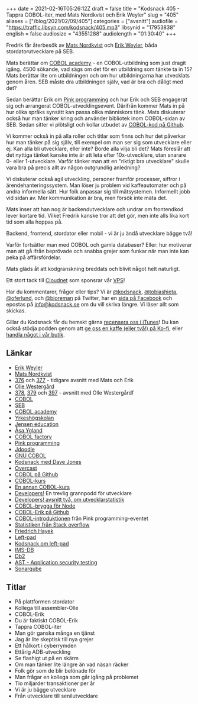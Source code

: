 +++
date = 2021-02-16T05:26:12Z
draft = false
title = "Kodsnack 405 - Tappra COBOL-iter, med Mats Nordkvist och Erik Weyler"
slug = "405"
aliases = ["/blog/2021/02/09/405"]
categories = ["avsnitt"]
audiofile = "https://traffic.libsyn.com/kodsnack/405.mp3"
libsynid = "17953838"
english = false
audiosize = "43551288"
audiolength = "01:30:40"
+++

Fredrik får återbesök av [Mats Nordkvist](http://cobol.se/About_cobol.se.html) och [Erik Weyler](https://www.linkedin.com/in/erik-weyler-42859048), båda stordatorutvecklare på SEB.

Mats berättar om [COBOL academy](https://www.cobolfactory.se/cobol-utbildning-cobolskola-kurs/) - en COBOL-utbildning som just dragit igång. 4500 sökande, vad sägs om det för en utbildning som tänkte ta in 15? Mats berättar lite om utbildningen och om hur utbildningarna har utvecklats genom åren. SEB måste dra utbildningen själv, vad är bra och dåligt med det?

Sedan berättar Erik om [Pink programming](https://www.pinkprogramming.se/) och hur Erik och SEB engagerat sig och arrangerat COBOL-utvecklingsevent. Därifrån kommer Mats in på hur olika språks synsätt kan passa olika människors tänk. Mats diskuterar också hur man tänker kring och använder bibliotek inom COBOL-sidan av SEB. Sedan sitter vi plötsligt och kollar utbudet av [COBOL-kod på Github](https://github.com/search?l=COBOL&q=COBOL&type=Repositories).

Vi kommer också in på alla roller och titlar som finns och hur det påverkar hur man tänker på sig själv, till exempel om man ser sig som utvecklare eller ej. Kan alla bli utvecklare, eller inte? Borde alla vilja bli det? Mats föreslår att det nyttiga tänket kanske inte är att leta efter 10x-utvecklare, utan snarare 0- eller 1-utvecklare. Varför tänker man att en "riktigt bra utvecklare" skulle vara bra på precis allt av någon outgrundlig anledning?

Vi diskuterar också agil utveckling, personer framför processer, siffror i ärendehanteringssystem. Man löser ju problem vid kaffeautomater och på andra informella sätt. Hur folk anpassar sig till mätsystemen. Informellt jobb vid sidan av. Mer kommunikation är bra, men försök inte mäta det.

Mats inser att han nog är backendutvecklare och undrar om frontendkod lever kortare tid. Vilket Fredrik kanske tror att det gör, men inte alls lika kort tid som alla hoppas på.

Backend, frontend, stordator eller mobil - vi är ju ändå utvecklare bägge två!

Varför fortsätter man med COBOL och gamla databaser? Eller: hur motiverar man att gå ifrån beprövade och snabba grejer som funkar när man inte kan peka på affärsfördelar.

Mats gläds åt att kodgranskning breddats och blivit något helt naturligt.

Ett stort tack till [Cloudnet](http://www.cloudnet.se) som sponsrar vår [VPS](http://en.wikipedia.org/wiki/Virtual_private_server)!

Har du kommentarer, frågor eller tips? Vi är [@kodsnack](https://www.twitter.com/kodsnack), [@tobiashieta](https://www.twitter.com/tobiashieta), [@oferlund](https://www.twitter.com/oferlund), och [@bjoreman](https://www.twitter.com/bjoreman) på Twitter, har en [sida på Facebook](https://www.facebook.com/kodsnack) och epostas på [info@kodsnack.se](mailto:info@kodsnack.se) om du vill skriva längre. Vi läser allt som skickas.

Gillar du Kodsnack får du hemskt gärna [recensera oss i iTunes](http://itunes.apple.com/se/podcast/kodsnack/id561631498?l=en)! Du kan också stödja podden genom att <a href="https://ko-fi.com/kodsnack" rel="payment">ge oss en kaffe (eller två!) på Ko-fi</a>, eller [handla något i vår butik](https://shop.spreadshirt.se/kodsnack/).

## Länkar ##
* [Erik Weyler](https://www.linkedin.com/in/erik-weyler-42859048)
* [Mats Nordkvist](http://cobol.se/About_cobol.se.html)
* [376](https://kodsnack.se/376/) och [377](https://kodsnack.se/377/) - tidigare avsnitt med Mats och Erik
* [Olle Westergård](https://www.linkedin.com/in/olle-westerg%C3%A5rd-256a59/)
* [378](https://kodsnack.se/378/), [379](https://kodsnack.se/379/) och [397](https://kodsnack.se/397/) - avsnitt med Olle Westergårdf
* [COBOL](https://en.wikipedia.org/wiki/COBOL)
* [SEB](https://sv.wikipedia.org/wiki/Skandinaviska_Enskilda_Banken)
* [COBOL academy](https://www.cobolfactory.se/cobol-utbildning-cobolskola-kurs/)
* [Yrkeshögskolan](https://www.yrkeshogskolan.se/)
* [Jensen education](https://www.jenseneducation.se/)
* [Åsa Ygland](https://www.linkedin.com/in/%C3%A5sa-ygland-42566b1/)
* [COBOL factory](https://www.cobolfactory.se/)
* [Pink programming](https://www.pinkprogramming.se/)
* [Jdoodle](https://www.jdoodle.com/)
* [GNU COBOL](https://en.wikipedia.org/wiki/GnuCOBOL)
* [Kodsnack med Dave Jones](https://kodsnack.se/396/)
* [Overcast](https://overcast.fm/)
* [COBOL på Github](https://github.com/search?l=COBOL&q=COBOL&type=Repositories)
* [COBOL-kurs](https://github.com/openmainframeproject/cobol-programming-course)
* [En annan COBOL-kurs](https://github.com/Apress/beg-cobol-for-programmers)
* [Developers!](https://www.developerspodcast.com/) En trevlig grannpodd för utvecklare
* [Developers! avsnitt två, om utvecklarstatistik](https://poddtoppen.se/podcast/1539761328/developers-mer-an-bara-kod/2-fruktade-programmeringssprak)
* [COBOL-brygga för Node](https://github.com/IonicaBizau/node-cobol)
* [COBOL-Erik på Github](https://github.com/COBOL-Erik)
* [COBOL-introduktionen](https://github.com/COBOL-Erik/COBOL-Beginners-Course) från Pink programming-eventet
* [Statistiken från Stack overflow](https://insights.stackoverflow.com/survey/2020)
* [Friedrich Hayek](https://en.wikipedia.org/wiki/Friedrich_Hayek)
* [Left-pad](https://www.npmjs.com/package/left-pad)
* [Kodsnack om left-pad](https://kodsnack.se/150/)
* [IMS-DB](https://en.wikipedia.org/wiki/IBM_Information_Management_System#Database)
* [Db2](https://en.wikipedia.org/wiki/IBM_Db2_Family)
* [AST - Application security testing](https://en.wikipedia.org/wiki/Application_security)
* [Sonarqube](https://www.sonarqube.org/)

## Titlar ##
* På plattformen stordator
* Kollega till assembler-Olle
* COBOL-Erik
* Du är faktiskt COBOL-Erik
* Tappra COBOL-iter
* Man gör ganska många en tjänst
* Jag är lite skeptisk till nya grejer
* Ett hålkort i cyberrymden
* Ettårig ADB-utveckling
* Se flashigt ut på en skärm
* Om man tänker lite längre än vad näsan räcker
* Folk gör som de blir belönade för
* Man frågar en kollega som går igång på problemet
* Tio miljarder transaktioner per år
* Vi är ju bägge utvecklare
* Från utvecklare till senilutvecklare